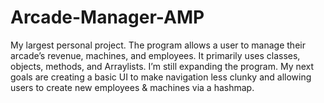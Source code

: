 # Arcade-Manager-AMP
 My largest personal project. The program allows a user to manage their arcade’s revenue, machines, and employees. It primarily uses classes, objects, methods, and Arraylists. I’m still expanding the program. My next goals are creating a basic UI to make navigation less clunky and allowing users to create new employees &amp; machines via a hashmap.
